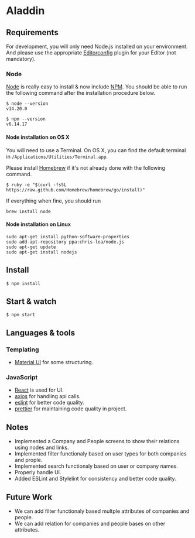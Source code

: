 
# Aladdin

## Requirements

For development, you will only need Node.js installed on your environment.
And please use the appropriate [Editorconfig](http://editorconfig.org/) plugin for your Editor (not mandatory).

### Node

[Node](http://nodejs.org/) is really easy to install & now include [NPM](https://npmjs.org/).
You should be able to run the following command after the installation procedure
below.

    $ node --version
    v14.20.0

    $ npm --version
    v6.14.17

#### Node installation on OS X

You will need to use a Terminal. On OS X, you can find the default terminal in
`/Applications/Utilities/Terminal.app`.

Please install [Homebrew](http://brew.sh/) if it's not already done with the following command.

    $ ruby -e "$(curl -fsSL https://raw.github.com/Homebrew/homebrew/go/install)"

If everything when fine, you should run

    brew install node

#### Node installation on Linux

    sudo apt-get install python-software-properties
    sudo add-apt-repository ppa:chris-lea/node.js
    sudo apt-get update
    sudo apt-get install nodejs


## Install

    $ npm install


## Start & watch

    $ npm start


## Languages & tools

### Templating

- [Material UI](https://mui.com/material-ui/getting-started/overview/) for some structuring.

### JavaScript

- [React](http://facebook.github.io/react) is used for UI.
- [axios](https://www.npmjs.com/package/axios) for handling api calls.
- [eslint](https://eslint.org/) for better code quality.
- [prettier](https://prettier.io/) for maintaining code quality in project.



## Notes
- Implemented a Company and People screens to show their relations using nodes and links.
- Implemented filter functionaly based on user types for both companies and prople.
- Implemented search functionaly based on user or company names.
- Properly handle UI.
- Added ESLint and Stylelint for consistency and better code quality.

## Future Work
- We can add filter functionaly based multple attributes of companies and people.
- We can add relation for companies and people bases on other attributes.
